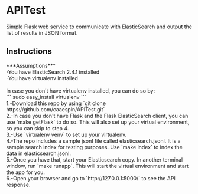 # APITest
Simple Flask web service to communicate with ElasticSearch and output the list of results in JSON format. <br>

<h2>Instructions</h2>
***Assumptions***<br>
-You have ElasticSearch 2.4.1 installed<br>
-You have virtualenv installed<br>
<br>In case you don't have virtualenv installed, you can do so by:<br>
```
sudo easy_install virtualenv
```
<br>
1.-Download this repo by using `git clone https://github.com/caaespin/APITest.git`<br>
2.-In case you don't have Flask and the Flask ElasticSearch client, you can use `make getFlask` to do so. This will also set up your virtual environment, so you can skip to step 4.<br>
3.-Use `virtualenv venv` to set up your virtualenv. <br>
4.-The repo includes a sample jsonl file called elasticsearch.jsonl. It is a sample search index for testing purposes. Use `make index` to index the data in elasticsearch.jsonl. <br>
5.-Once you have that, start your Elasticsearch copy. In another terminal window, run `make runapp`. This will start the virtual environment and start the app for you. <br>
6.-Open your browser and go to `http://127.0.0.1:5000/` to see the API response.  


